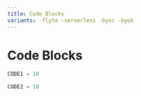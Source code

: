 ```yaml
---
title: Code Blocks
variants: -flyte -serverless -byoc -byok
---
```


# Code Blocks

```python
CODE1 = 10
```

```python
CODE2 = 10
```
